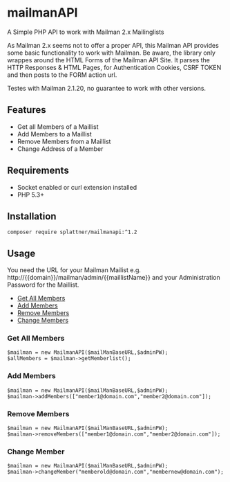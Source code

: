 # mailmanAPI
A Simple PHP API to work with Mailman 2.x Mailinglists

As Mailman 2.x seems not to offer a proper API, this Mailman API provides some basic functionality to work with Mailman.
Be aware, the library only wrappes around the HTML Forms of the Mailman API Site. It parses the HTTP Responses & HTML Pages, for Authentication Cookies, CSRF TOKEN and then posts to the FORM action url.

Testes with Mailman 2.1.20, no guarantee to work with other versions.


## Features
- Get all Members of a Maillist
- Add Members to a Maillist
- Remove Members from a Maillist
- Change Address of a Member

## Requirements
- Socket enabled or curl extension installed
- PHP 5.3+

## Installation
```
composer require splattner/mailmanapi:^1.2
```

## Usage

You need the URL for your Mailman Mailist e.g. http://{{domain}}/mailman/admin/{{maillistName}} and your Administration Password for the Maillist.

* [Get All Members](#get-all-members)
* [Add Members](#add-members)
* [Remove Members](#remove-members)
* [Change Members](#change-member)


### Get All Members

```
$mailman = new MailmanAPI($mailManBaseURL,$adminPW);
$allMembers = $mailman->getMemberlist();
```

### Add Members

```
$mailman = new MailmanAPI($mailManBaseURL,$adminPW);
$mailman->addMembers(["member1@domain.com","member2@domain.com"]);
```

### Remove Members

```
$mailman = new MailmanAPI($mailManBaseURL,$adminPW);
$mailman->removeMembers(["member1@domain.com","member2@domain.com"]);
```

### Change Member

```
$mailman = new MailmanAPI($mailManBaseURL,$adminPW);
$mailman->changeMember("memberold@domain.com","membernew@domain.com");
```
